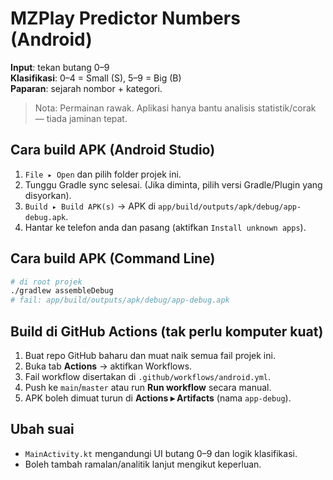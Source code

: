 
# MZPlay Predictor Numbers (Android)

**Input**: tekan butang 0–9  
**Klasifikasi**: 0–4 = Small (S), 5–9 = Big (B)  
**Paparan**: sejarah nombor + kategori.  

> Nota: Permainan rawak. Aplikasi hanya bantu analisis statistik/corak — tiada jaminan tepat.

## Cara build APK (Android Studio)
1. `File ▸ Open` dan pilih folder projek ini.
2. Tunggu Gradle sync selesai. (Jika diminta, pilih versi Gradle/Plugin yang disyorkan).
3. `Build ▸ Build APK(s)` → APK di `app/build/outputs/apk/debug/app-debug.apk`.
4. Hantar ke telefon anda dan pasang (aktifkan `Install unknown apps`).

## Cara build APK (Command Line)
```bash
# di root projek
./gradlew assembleDebug
# fail: app/build/outputs/apk/debug/app-debug.apk
```

## Build di GitHub Actions (tak perlu komputer kuat)
1. Buat repo GitHub baharu dan muat naik semua fail projek ini.
2. Buka tab **Actions** → aktifkan Workflows.
3. Fail workflow disertakan di `.github/workflows/android.yml`.
4. Push ke `main`/`master` atau run **Run workflow** secara manual.
5. APK boleh dimuat turun di **Actions ▸ Artifacts** (nama `app-debug`).

## Ubah suai
- `MainActivity.kt` mengandungi UI butang 0–9 dan logik klasifikasi.
- Boleh tambah ramalan/analitik lanjut mengikut keperluan.
